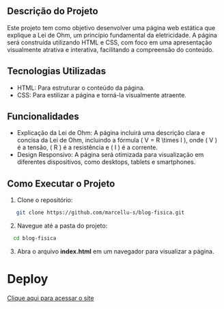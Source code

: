 ## Descrição do Projeto

Este projeto tem como objetivo desenvolver uma página web estática que explique a Lei de Ohm, um princípio fundamental da eletricidade. A página será construída utilizando HTML e CSS, com foco em uma apresentação visualmente atrativa e interativa, facilitando a compreensão do conteúdo.

## Tecnologias Utilizadas

- HTML: Para estruturar o conteúdo da página.
- CSS: Para estilizar a página e torná-la visualmente atraente.

## Funcionalidades

- Explicação da Lei de Ohm: A página incluirá uma descrição clara e concisa da Lei de Ohm, incluindo a fórmula \( V = R \times I \), onde \( V \) é a tensão, \( R \) é a resistência e \( I \) é a corrente.
- Design Responsivo: A página será otimizada para visualização em diferentes dispositivos, como desktops, tablets e smartphones.

## Como Executar o Projeto

1. Clone o repositório:

```bash
   git clone https://github.com/marcellu-s/blog-fisica.git
```

2. Navegue até a pasta do projeto:

 ```bash
   cd blog-fisica
```

3. Abra o arquivo **index.html** em um navegador para visualizar a página.

# Deploy

[Clique aqui para acessar o site](https://marcellu-s.github.io/blog-fisica/)
